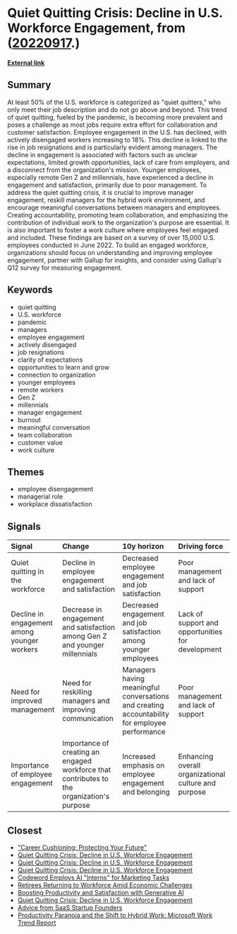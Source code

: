 # __Quiet Quitting Crisis: Decline in U.S. Workforce Engagement__, from ([20220917](https://kghosh.substack.com/p/20220917).)

__[External link](https://www.gallup.com/workplace/398306/quiet-quitting-real.aspx)__



## Summary

At least 50% of the U.S. workforce is categorized as "quiet quitters," who only meet their job description and do not go above and beyond. This trend of quiet quitting, fueled by the pandemic, is becoming more prevalent and poses a challenge as most jobs require extra effort for collaboration and customer satisfaction. Employee engagement in the U.S. has declined, with actively disengaged workers increasing to 18%. This decline is linked to the rise in job resignations and is particularly evident among managers. The decline in engagement is associated with factors such as unclear expectations, limited growth opportunities, lack of care from employers, and a disconnect from the organization's mission. Younger employees, especially remote Gen Z and millennials, have experienced a decline in engagement and satisfaction, primarily due to poor management. To address the quiet quitting crisis, it is crucial to improve manager engagement, reskill managers for the hybrid work environment, and encourage meaningful conversations between managers and employees. Creating accountability, promoting team collaboration, and emphasizing the contribution of individual work to the organization's purpose are essential. It is also important to foster a work culture where employees feel engaged and included. These findings are based on a survey of over 15,000 U.S. employees conducted in June 2022. To build an engaged workforce, organizations should focus on understanding and improving employee engagement, partner with Gallup for insights, and consider using Gallup's Q12 survey for measuring engagement.

## Keywords

* quiet quitting
* U.S. workforce
* pandemic
* managers
* employee engagement
* actively disengaged
* job resignations
* clarity of expectations
* opportunities to learn and grow
* connection to organization
* younger employees
* remote workers
* Gen Z
* millennials
* manager engagement
* burnout
* meaningful conversation
* team collaboration
* customer value
* work culture

## Themes

* employee disengagement
* managerial role
* workplace dissatisfaction

## Signals

| Signal                                      | Change                                                                                     | 10y horizon                                                                                   | Driving force                                        |
|:--------------------------------------------|:-------------------------------------------------------------------------------------------|:----------------------------------------------------------------------------------------------|:-----------------------------------------------------|
| Quiet quitting in the workforce             | Decline in employee engagement and satisfaction                                            | Decreased employee engagement and job satisfaction                                            | Poor management and lack of support                  |
| Decline in engagement among younger workers | Decrease in engagement and satisfaction among Gen Z and younger millennials                | Decreased engagement and job satisfaction among younger employees                             | Lack of support and opportunities for development    |
| Need for improved management                | Need for reskilling managers and improving communication                                   | Managers having meaningful conversations and creating accountability for employee performance | Poor management and lack of support                  |
| Importance of employee engagement           | Importance of creating an engaged workforce that contributes to the organization's purpose | Increased emphasis on employee engagement and belonging                                       | Enhancing overall organizational culture and purpose |

## Closest

* ["Career Cushioning: Protecting Your Future"](9f6a82373421931ea7e960ae526ff457)
* [Quiet Quitting Crisis: Decline in U.S. Workforce Engagement](1e45d2fc84595f57564761a068038652)
* [Quiet Quitting Crisis: Decline in U.S. Workforce Engagement](1e45d2fc84595f57564761a068038652)
* [Quiet Quitting Crisis: Decline in U.S. Workforce Engagement](1e45d2fc84595f57564761a068038652)
* [Codeword Employs AI "Interns" for Marketing Tasks](5965b7dd732cc0a0062bde87207b0a77)
* [Retirees Returning to Workforce Amid Economic Challenges](2a489a36a1fa238ae4e3d65423f52e92)
* [Boosting Productivity and Satisfaction with Generative AI](01bec9add8819c277aad7d7ba19983f7)
* [Quiet Quitting Crisis: Decline in U.S. Workforce Engagement](1e45d2fc84595f57564761a068038652)
* [Advice from SaaS Startup Founders](794d2271367c23dcb630df18c87c1582)
* [Productivity Paranoia and the Shift to Hybrid Work: Microsoft Work Trend Report](c44ce31cbe9d5b538bab463761a1fe8c)
